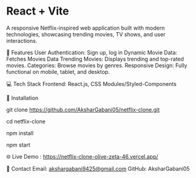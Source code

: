 # React + Vite
A responsive Netflix-inspired web application built with modern technologies, showcasing trending movies, TV shows, and user interactions.

📜 Features
User Authentication: Sign up, log in
Dynamic Movie Data: Fetches Movies Data 
Trending Movies: Displays trending and top-rated movies.
Categories: Browse movies by genres.
Responsive Design: Fully functional on mobile, tablet, and desktop.

💻 Tech Stack
Frontend: React.js, CSS Modules/Styled-Components

🚀 Installation

git clone https://github.com/AksharGabani05/netflix-clone.git

cd netflix-clone  

npm install  

npm start  

🌐 Live Demo : https://netflix-clone-olive-zeta-46.vercel.app/

📧 Contact
Email: akshargabani9425@gmail.com
GitHub: AksharGabani05


